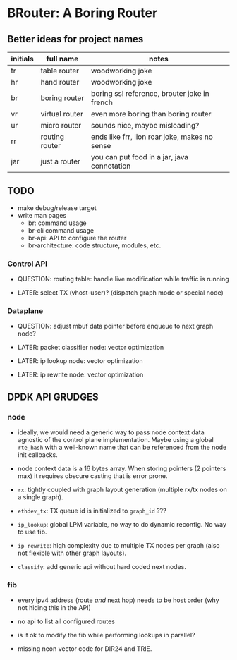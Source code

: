# BRouter: A Boring Router

## Better ideas for project names

| initials | full name      | notes                                            |
|----------|----------------|--------------------------------------------------|
| tr       | table router   | woodworking joke                                 |
| hr       | hand router    | woodworking joke                                 |
| br       | boring router  | boring ssl reference, brouter joke in french     |
| vr       | virtual router | even more boring than boring router              |
| ur       | micro router   | sounds nice, maybe misleading?                   |
| rr       | routing router | ends like frr, lion roar joke, makes no sense    |
| jar      | just a router  | you can put food in a jar, java connotation      |

## TODO

- make debug/release target
- write man pages
    * br: command usage
    * br-cli command usage
    * br-api: API to configure the router
    * br-architecture: code structure, modules, etc.

### Control API

- QUESTION: routing table: handle live modification while traffic is running

- LATER: select TX (vhost-user)? (dispatch graph mode or special node)

### Dataplane

- QUESTION: adjust mbuf data pointer before enqueue to next graph node?

- LATER: packet classifier node: vector optimization
- LATER: ip lookup node: vector optimization
- LATER: ip rewrite node: vector optimization

## DPDK API GRUDGES

### node

- ideally, we would need a generic way to pass node context data agnostic of
  the control plane implementation. Maybe using a global `rte_hash` with
  a well-known name that can be referenced from the node init callbacks.

- node context data is a 16 bytes array. When storing pointers (2 pointers max)
  it requires obscure casting that is error prone.

- `rx`: tightly coupled with graph layout generation (multiple rx/tx nodes on
  a single graph).

- `ethdev_tx`: TX queue id is initialized to `graph_id` ???

- `ip_lookup`: global LPM variable, no way to do dynamic reconfig. No way to
  use fib.

- `ip_rewrite`: high complexity due to multiple TX nodes per graph (also not
  flexible with other graph layouts).

- `classify`: add generic api without hard coded next nodes.

### fib

- every ipv4 address (route *and* next hop) needs to be host order (why not
  hiding this in the API)

- no api to list all configured routes

- is it ok to modify the fib while performing lookups in parallel?

- missing neon vector code for DIR24 and TRIE.
